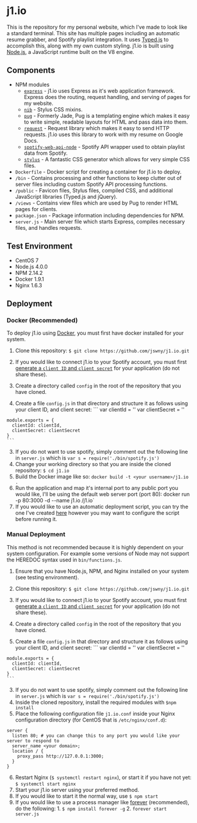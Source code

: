 # j1.io
This is the repository for my personal website, which I've made to look like a standard terminal. This site has multiple pages including an automatic resume grabber, and Spotify playlist integration. It uses [Typed.js](http://www.mattboldt.com/demos/typed-js/) to accomplish this, along with my own custom styling. j1.io is built using [Node.js](https://nodejs.org/), a JavaScript runtime built on the V8 engine.

## Components
- NPM modules
  - [`express`](http://expressjs.com/) - j1.io uses Express as it's web application framework. Express does the routing, request handling, and serving of pages for my website.
  - [`nib`](http://nibstyl.us/) - Stylus CSS mixins.
  - [`pug`](http://jade-lang.com/) - Formerly Jade, Pug is a templating engine which makes it easy to write simple, readable layouts for HTML and pass data into them.
  - [`request`](https://github.com/request/request) - Request library which makes it easy to send HTTP requests. j1.io uses this library to work with my resume on Google Docs.
  - [`spotify-web-api-node`](https://github.com/thelinmichael/spotify-web-api-node) - Spotify API wrapper used to obtain playlist data from Spotify.
  - [`stylus`](http://stylus-lang.com/) - A fantastic CSS generator which allows for very simple CSS files.
- `Dockerfile` - Docker script for creating a container for j1.io to deploy.
- `/bin` - Contains processing and other functions to keep clutter out of server files including custom Spotify API processing functions.
- `/public` - Favicon files, Stylus files, compiled CSS, and additional JavaScript libraries (Typed.js and jQuery).
- `/views` - Contains view files which are used by Pug to render HTML pages for clients. 
- `package.json` - Package information including dependencies for NPM.
- `server.js` - Main server file which starts Express, compiles necessary files, and handles requests.

## Test Environment
- CentOS 7
- Node.js 4.0.0
- NPM 2.14.2
- Docker 1.9.1
- Nginx 1.6.3

## Deployment
### Docker (Recommended)
To deploy j1.io using [Docker](https://www.docker.com/), you must first have docker installed for your system.

1. Clone this repository: `$ git clone https://github.com/jswny/j1.io.git`
2. If you would like to connect j1.io to your Spotify account, you must first [generate a `client ID` and `client secret`](https://developer.spotify.com/my-applications/) for your application (do not share these).

  1. Create a directory called `config` in the root of the repository that you have cloned.
  2. Create a file `config.js` in that directory and structure it as follows using your client ID, and client secret:
    ```
    var clientId = '<your client ID here>'
    var clientSecret = '<your client secret here>'
    
    module.exports = {
      clientId: clientId,
      clientSecret: clientSecret
    }
    ```
  3. If you do not want to use spotify, simply comment out the following line in `server.js` which is `var s = require('./bin/spotify.js')`
3. Change your working directory so that you are inside the cloned repository: `$ cd j1.io`
4. Build the Docker image like so: `docker build -t <your username>/j1.io .`
5. Run the application and map it's internal port to any public port you would like, I'll be using the default web server port (port 80): docker run -p 80:3000 -d --name j1.io <your username>/j1.io`
6. If you would like to use an automatic deployment script, you can try the one I've created [here](https://gist.github.com/jswny/d443c9af055d53229068b81014af825f) however you may want to configure the script before running it.

### Manual Deployment
This method is not recommended because it is highly dependent on your system configuration. For example some versions of Node may not support the HEREDOC syntax used in `bin/functions.js`.

1. Ensure that you have Node.js, NPM, and Nginx installed on your system (see testing environment).
2. Clone this repository: `$ git clone https://github.com/jswny/j1.io.git`
3. If you would like to connect j1.io to your Spotify account, you must first [generate a `client ID` and `client secret`](https://developer.spotify.com/my-applications/) for your application (do not share these).

  1. Create a directory called `config` in the root of the repository that you have cloned.
  2. Create a file `config.js` in that directory and structure it as follows using your client ID, and client secret:
    ```
    var clientId = '<your client ID here>'
    var clientSecret = '<your client secret here>'
    
    module.exports = {
      clientId: clientId,
      clientSecret: clientSecret
    }
    ```
  3. If you do not want to use spotify, simply comment out the following line in `server.js` which is `var s = require('./bin/spotify.js')`
4. Inside the cloned repository, install the required modules with `$npm install`
5. Place the following configuration file `j1.io.conf` inside your Nginx configuration directory (for CentOS that is `/etc/nginx/conf.d`):

  ```
  server {
    listen 80; # you can change this to any port you would like your server to respond to
    server_name <your domain>;
    location / {
      proxy_pass http://127.0.0.1:3000;
    }
  }
  ```
6. Restart Nginx (`$ systemctl restart nginx`), or start it if you have not yet: `$ systemctl start nginx`
7. Start your j1.io server using your preferred method.
  1. If you would like to start it the normal way, use `$ npm start`
  2. If you would like to use a process manager like [forever](https://github.com/foreverjs/forever) (recommended), do the following:
    1. `$ npm install forever -g`
    2. `forever start server.js`
